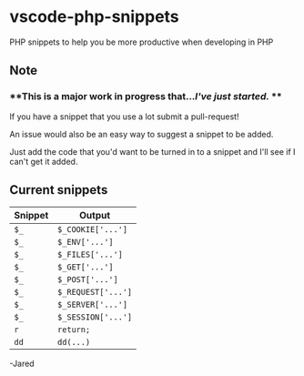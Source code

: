 # vscode-php-snippets
PHP snippets to help you be more productive when developing in PHP

## Note
### **This is a major work in progress that...*I've just started.* **

If you have a snippet that you use a lot submit a pull-request!

An issue would also be an easy way to suggest a snippet to be added.

Just add the code that you'd want to be turned in to a snippet and I'll see if I can't get it added.

## Current snippets
| Snippet   | Output             |
|-----------|--------------------|
| `$_`      | `$_COOKIE['...']`  |
| `$_`      | `$_ENV['...']`     |
| `$_`      | `$_FILES['...']`   |
| `$_`      | `$_GET['...']`     |
| `$_`      | `$_POST['...']`    |
| `$_`      | `$_REQUEST['...']` |
| `$_`      | `$_SERVER['...']`  |
| `$_`      | `$_SESSION['...']` |
| `r`       | `return;`          |
| `dd`      | `dd(...)`          |

-Jared